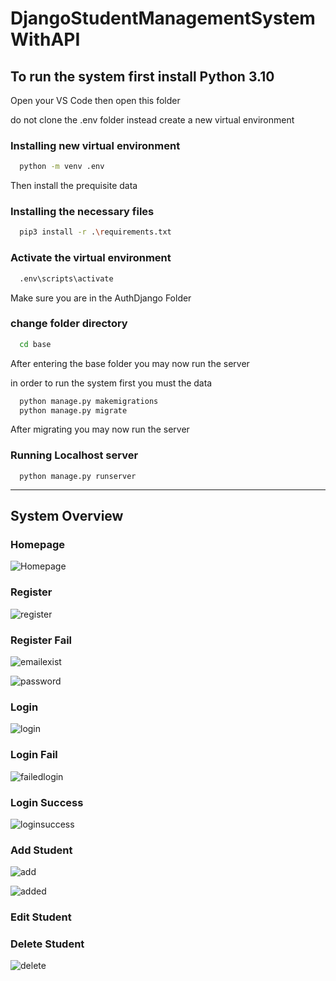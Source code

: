 # DjangoStudentManagementSystemWithAPI

<h2> To run the system first install Python 3.10 </h2>
<p> Open your VS Code then open this folder <p>

do not clone the .env folder instead create a new virtual environment

<h3>Installing new virtual environment</h3>

```bash
  python -m venv .env
```

Then install the prequisite data

<h3>Installing the necessary files</h3>

```bash
  pip3 install -r .\requirements.txt
```

<h3>Activate the virtual environment</h3>

```bash
  .env\scripts\activate
```

<p> Make sure you are in the AuthDjango Folder </p>

<h3>change folder directory</h3>

```bash
  cd base
```

<p>After entering the base folder you may now run the server</p>

<p> in order to run the system first you must the data </p>

```bash
  python manage.py makemigrations
  python manage.py migrate
```

<p>After migrating you may now run the server</p>

<h3>Running Localhost server</h3>

```
  python manage.py runserver
```

--------------------------------------------------------------------------------------------------------------------------
<h2> System Overview </center>

<h3> Homepage </h3>

![Homepage](https://github.com/jayvie2007/DjangoStudentManagementSystemWithAPI/assets/123736031/b0c5a58a-727f-4047-8fa2-5176d36646bb)

<h3> Register </h3>

![register](https://github.com/jayvie2007/DjangoStudentManagementSystemWithAPI/assets/123736031/17d6fc1b-9b89-45c3-8fc9-c29873fa9a34)

<h3> Register Fail </h3>

![emailexist](https://github.com/jayvie2007/DjangoStudentManagementSystemWithAPI/assets/123736031/0d6f0010-94a4-4936-88bb-0eb7cc057f63)

![password](https://github.com/jayvie2007/DjangoStudentManagementSystemWithAPI/assets/123736031/36b2ff64-b7dc-49ba-b5ee-4f7b822ec969)


<h3> Login </h3>

![login](https://github.com/jayvie2007/DjangoStudentManagementSystemWithAPI/assets/123736031/fe880af5-fdb3-4240-85fd-e6500bd58820)

<h3> Login Fail </h3>

![failedlogin](https://github.com/jayvie2007/DjangoStudentManagementSystemWithAPI/assets/123736031/f13eca8d-71dd-46ce-94b1-fde4ce21c1e7)

<h3> Login Success </h3>

![loginsuccess](https://github.com/jayvie2007/DjangoStudentManagementSystemWithAPI/assets/123736031/79b8c81f-76e3-4fa3-aa69-d27bf0ae1b01)

<h3> Add Student </h3>

![add](https://github.com/jayvie2007/DjangoStudentManagementSystemWithAPI/assets/123736031/da682111-6d92-4398-b0ab-f0a41195f663)

![added](https://github.com/jayvie2007/DjangoStudentManagementSystemWithAPI/assets/123736031/45045d43-586a-4ca5-a600-4fed0d57a6d9)

<h3> Edit Student </h3>

<h3> Delete Student </h3>

![delete](https://github.com/jayvie2007/DjangoStudentManagementSystemWithAPI/assets/123736031/3415d9f4-01c3-4f2b-b4c7-93f562bdde56)




